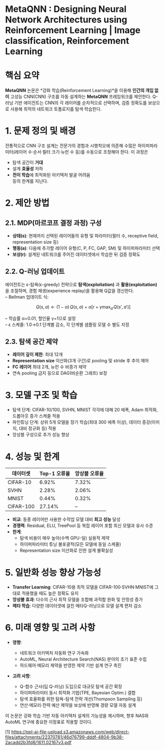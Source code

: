 # MetaQNN : Designing Neural Network Architectures using Reinforcement Learning | Image classification, Reinforcement Learning

# 핵심 요약

**MetaQNN** 논문은 *강화 학습(Reinforcement Learning)*을 이용해 **인간의 개입 없이** 고성능 CNN(CNN) 구조를 자동 설계하는 **MetaQNN** 프레임워크를 제안한다. Q-러닝 기반 에이전트는 CNN의 각 레이어를 순차적으로 선택하며, 검증 정확도를 보상으로 사용해 최적의 네트워크 토폴로지를 탐색·학습한다.

# 1. 문제 정의 및 배경  
전통적으로 CNN 구조 설계는 전문가의 경험과 시행착오에 의존해 수많은 하이퍼파라미터(레이어 수·순서·필터 크기·뉴런 수 등)를 수동으로 조정해야 한다. 이 과정은  
- 탐색 공간이 **거대**  
- 설계 **효율성** 저하  
- **전이 학습**에 최적화된 아키텍처 발굴 어려움  
등의 한계를 지닌다.

# 2. 제안 방법  
## 2.1. MDP(마르코프 결정 과정) 구성  
- **상태(s)**: 현재까지 선택된 레이어들의 유형 및 파라미터(필터 수, receptive field, representation size 등)  
- **행동(a)**: 다음에 추가할 레이어 유형(C, P, FC, GAP, SM) 및 하이퍼파라미터 선택  
- **보상(r)**: 설계된 네트워크를 주어진 데이터셋에서 학습한 뒤 검증 정확도

## 2.2. Q-러닝 업데이트  
에이전트는 ϵ-탐욕(ϵ-greedy) 전략으로 **탐색(exploitation)** 과 **활용(exploitation)** 을 조절하며, 경험 재생(experience replay)을 활용해 Q값을 갱신한다.  
– Bellman 업데이트 식:  

$$
Q(s,a) \leftarrow (1-\alpha)\,Q(s,a) + \alpha\bigl[r + \gamma \max_{a'} Q(s',a')\bigr]
$$  

– 학습률 α=0.01, 할인율 γ=1으로 설정  
– ϵ 스케줄: 1.0→0.1 단계별 감소, 각 단계별 샘플링 모델 수 별도 지정  

## 2.3. 탐색 공간 제약  
- **레이어 깊이 제한**: 최대 12개  
- **Representation size** 이산화(3개 구간)로 pooling 및 stride 후 추이 제어  
- **FC 레이어** 최대 2개, 뉴런 수 비증가 제약  
- 연속 pooling 금지 등으로 DAG(비순환 그래프) 보장  

# 3. 모델 구조 및 학습  
- 탐색 단계: CIFAR-10/100, SVHN, MNIST 각각에 대해 20 에폭, Adam 최적화, 드롭아웃 증가 스케줄 적용  
- 파인튜닝 단계: 상위 5개 모델을 장기 학습(최대 300 에폭 이상), 데이터 증강(이미지, 대비 정규화 등) 적용  
- 앙상블 구성으로 추가 성능 향상  

# 4. 성능 및 한계  
| 데이터셋 | Top-1 오류율 | 앙상블 오류율 |
|----------|--------------|--------------|
| CIFAR-10 | 6.92%        | 7.32%        |
| SVHN     | 2.28%        | 2.06%        |
| MNIST    | 0.44%        | 0.32%        |
| CIFAR-100| 27.14%       | –            |

- **비교**: 동종 레이어만 사용한 수작업 모델 대비 **최고 성능** 달성  
- **경쟁력**: Residual, ELU, TreePool 등 복잡 레이어 포함 최신 모델과 유사 수준  
- **한계**:  
  - 탐색 비용이 매우 높아(수백 GPU-일) 실용적 제약  
  - 하이퍼파라미터 튜닝 불포괄적(모든 모델에 동일 스케줄)  
  - Representation size 이산화로 인한 설계 불확실성  

# 5. 일반화 성능 향상 가능성  
- **Transfer Learning**: CIFAR-10용 최적 모델을 CIFAR-100·SVHN·MNIST에 그대로 적용했을 때도 높은 정확도 유지  
- **앙상블 효과**: 다수의 근사 최적 모델을 조합해 과적합 완화 및 안정성 증가  
- **메타 학습**: 다양한 데이터셋에 걸친 메타Q-러닝으로 모델 설계 편차 감소  

# 6. 미래 영향 및 고려 사항  
- **영향**:  
  - 네트워크 아키텍처 자동화 연구 가속화  
  - AutoML, Neural Architecture Search(NAS) 분야의 초기 표준 수립  
  - 하드웨어·메모리 제약을 반영한 제약 기반 설계 연구 촉진  

- **고려 사항**:  
  - Q-함수 근사(딥 Q-러닝) 도입으로 대규모 탐색 공간 확장  
  - 하이퍼파라미터 동시 최적화 기법(TPE, Bayesian Optim.) 결합  
  - 탐색 효율화를 위한 탐욕-탐색 전략 개선(Thompson Sampling 등)  
  - 연산·메모리·전력 예산 제약을 보상에 반영해 경량 모델 자동 설계  

이 논문은 강화 학습 기반 자동 아키텍처 설계의 가능성을 제시하며, 향후 NAS와 AutoML 연구에 중요한 이정표로 작용할 것이다.

[1] https://ppl-ai-file-upload.s3.amazonaws.com/web/direct-files/attachments/22370781/46d76799-dddf-4804-9b38-2acadd2b3fd8/1611.02167v3.pdf
